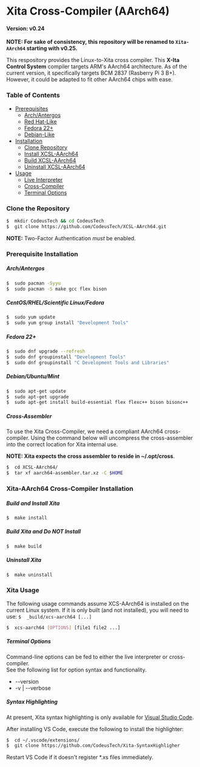 # Xita Cross-Compiler (AArch64)
#### Version: v0.24
**NOTE:  For sake of consistency, this repository will be renamed to `Xita-AArch64` starting with v0.25.**

This respository provides the Linux-to-Xita cross compiler.  This **X-Ita Control System** compiler targets ARM's AArch64 architecture.  As of the current version, it specifically targets BCM 2837 (Rasberry Pi 3 B+).  However, it could be adapted to fit other AArch64 chips with ease.  

### Table of Contents

* [Prerequisites](#prerequisite-installation)
  * [Arch/Antergos](#arch/antergos)
  * [Red Hat-Like](#centos/rhel/scientific-linux/fedora)
  * [Fedora 22+](#fedora-22+)
  * [Debian-Like](#debian/ubuntu/mint)
* [Installation](#XCSL-AArch64-Cross-Compiler-Installation)
  * [Clone Repository](#clone-the-repository)
  * [Install XCSL-AArch64](#build-and-install-xcsl)
  * [Build XCSL-AArch64](#build-xcsl-and-do-not-install)
  * [Uninstall XCSL-AArch64](#uninstall-xcsl)
* [Usage](#xcsl-terminal-usage)
  * [Live Interpreter](#live-interpreter)
  * [Cross-Compiler](#xcs-cross-compiler)
  * [Terminal Options](#terminal-options)



### Clone the Repository

```bash
$  mkdir CodeusTech && cd CodeusTech
$  git clone https://github.com/CodeusTech/XCSL-AArch64.git
```
**NOTE:** Two-Factor Authentication *must* be enabled.

### Prerequisite Installation 

##### Arch/Antergos

``` bash
$  sudo pacman -Syyu
$  sudo pacman -S make gcc flex bison
```

##### CentOS/RHEL/Scientific Linux/Fedora

``` bash
$  sudo yum update
$  sudo yum group install "Development Tools"
```

##### Fedora 22+

``` bash
$  sudo dnf upgrade --refresh
$  sudo dnf groupinstall "Development Tools"
$  sudo dnf groupinstall "C Development Tools and Libraries"
```

##### Debian/Ubuntu/Mint

``` bash
$  sudo apt-get update
$  sudo apt-get upgrade
$  sudo apt-get install build-essential flex flexc++ bison bisonc++
```

#####  Cross-Assembler

To use the Xita Cross-Compiler, we need a compliant AArch64 cross-compiler.  Using the command below will uncompress the cross-assembler into the correct location for Xita internal use.  

**NOTE: Xita expects the cross assembler to reside in ~/.opt/cross**.

```bash
$  cd XCSL-AArch64/
$  tar xf aarch64-assembler.tar.xz -C $HOME
```

### Xita-AArch64 Cross-Compiler Installation

##### Build and Install Xita

```bash
$  make install
```

##### Build Xita and Do NOT Install

```bash
$  make build
```

##### Uninstall Xita

```bash
$  make uninstall
```

###  Xita Usage 

The following usage commands assume XCS-AArch64 is installed on the current
Linux system.  If it is only built (and not installed), you will need to
use:   ` $  _build/xcs-aarch64 [...] `


```bash
$  xcs-aarch64 [OPTIONS] [file1 file2 ...]
```

##### Terminal Options

Command-line options can be fed to either the live interpreter or cross-compiler.  
See the following list for option syntax and functionality.

*  --version
*  -v  |  --verbose  

##### Syntax Highlighting

At present, Xita syntax highlighting is only available for [Visual Studio Code](https://code.visualstudio.com/).  

After installing VS Code, execute the following to install the highlighter:
```bash
$  cd ~/.vscode/extensions/
$  git clone https://github.com/CodeusTech/Xita-SyntaxHighligher
```
Restart VS Code if it doesn't register \*.xs files immediately.
